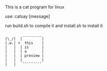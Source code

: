 This is a cat program for linux

use:
catsay [message]

run build.sh to compile it
and install.sh to install it

```
        _________
|\_/|  |         |
|.w.| <  this    |
|   |  | is      |
|   |  | a       |
|   |  | preview |
|   |  |         |
|   |   ¯¯¯¯¯¯¯¯¯
```
